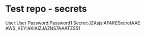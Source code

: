 # Test repo - secrets

User:User
Password:Password1
Secret:JZAsjsIAFAKESecretAAE
AWS_KEY:AKIAIZJAZNS7AAATZS51
